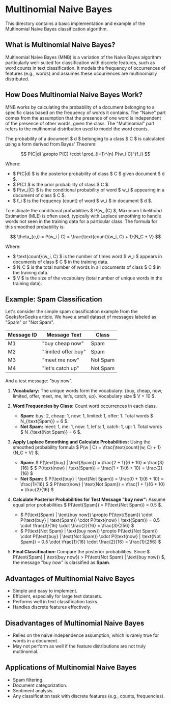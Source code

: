 # Multinomial Naive Bayes

This directory contains a basic implementation and example of the Multinomial Naive Bayes classification algorithm.

## What is Multinomial Naive Bayes?

Multinomial Naive Bayes (MNB) is a variation of the Naive Bayes algorithm particularly well-suited for classification with discrete features, such as word counts in text classification. It models the frequency of occurrences of features (e.g., words) and assumes these occurrences are multinomially distributed.

## How Does Multinomial Naive Bayes Work?

MNB works by calculating the probability of a document belonging to a specific class based on the frequency of words it contains. The "Naive" part comes from the assumption that the presence of one word is independent of the presence of other words, given the class. The "Multinomial" part refers to the multinomial distribution used to model the word counts.

The probability of a document $ d $ belonging to a class $ C $ is calculated using a form derived from Bayes' Theorem:

$$ P(C|d) \propto P(C) \cdot \prod_{i=1}^{n} P(w_i|C)^{f_i} $$

Where:
*   $ P(C|d) $ is the posterior probability of class $ C $ given document $ d $.
*   $ P(C) $ is the prior probability of class $ C $.
*   $ P(w_i|C) $ is the conditional probability of word $ w_i $ appearing in a document of class $ C $.
*   $ f_i $ is the frequency (count) of word $ w_i $ in document $ d $.

To estimate the conditional probabilities $ P(w_i|C) $, Maximum Likelihood Estimation (MLE) is often used, typically with Laplace smoothing to handle words not seen in the training data for a particular class. The formula for this smoothed probability is:

$$ \theta_{c,i} = P(w_i | C) = \frac{\text{count}(w_i, C) + 1}{N_C + V} $$

Where:
*   $ \text{count}(w_i, C) $ is the number of times word $ w_i $ appears in documents of class $ C $ in the training data.
*   $ N_C $ is the total number of words in all documents of class $ C $ in the training data.
*   $ V $ is the size of the vocabulary (total number of unique words in the training data).

## Example: Spam Classification

Let's consider the simple spam classification example from the GeeksforGeeks article. We have a small dataset of messages labeled as "Spam" or "Not Spam".

| Message ID | Message Text        | Class    |
| ---------- | ------------------- | -------- |
| M1         | "buy cheap now"     | Spam     |
| M2         | "limited offer buy" | Spam     |
| M3         | "meet me now"       | Not Spam |
| M4         | "let's catch up"    | Not Spam |

And a test message: "buy now".

1.  **Vocabulary:** The unique words form the vocabulary: $\{ \text{buy, cheap, now, limited, offer, meet, me, let's, catch, up} \}$. Vocabulary size $ V = 10 $.

2.  **Word Frequencies by Class:** Count word occurrences in each class.
    *   **Spam:** buy: 2, cheap: 1, now: 1, limited: 1, offer: 1. Total words $ N_{\text{Spam}} = 6 $.
    *   **Not Spam:** meet: 1, me: 1, now: 1, let's: 1, catch: 1, up: 1. Total words $ N_{\text{Not Spam}} = 6 $.

3.  **Apply Laplace Smoothing and Calculate Probabilities:** Using the smoothed probability formula $ P(w | C) = \frac{\text{count}(w, C) + 1}{N_C + V} $.
    *   **Spam:**
        $ P(\text{buy} | \text{Spam}) = \frac{2 + 1}{6 + 10} = \frac{3}{16} $
        $ P(\text{now} | \text{Spam}) = \frac{1 + 1}{6 + 10} = \frac{2}{16} $
    *   **Not Spam:**
        $ P(\text{buy} | \text{Not Spam}) = \frac{0 + 1}{6 + 10} = \frac{1}{16} $
        $ P(\text{now} | \text{Not Spam}) = \frac{1 + 1}{6 + 10} = \frac{2}{16} $

4.  **Calculate Posterior Probabilities for Test Message "buy now":** Assume equal prior probabilities $ P(\text{Spam}) = P(\text{Not Spam}) = 0.5 $.
    *   $ P(\text{Spam} | \text{buy now}) \propto P(\text{Spam}) \cdot P(\text{buy} | \text{Spam}) \cdot P(\text{now} | \text{Spam}) = 0.5 \cdot \frac{3}{16} \cdot \frac{2}{16} = \frac{3}{256} $
    *   $ P(\text{Not Spam} | \text{buy now}) \propto P(\text{Not Spam}) \cdot P(\text{buy} | \text{Not Spam}) \cdot P(\text{now} | \text{Not Spam}) = 0.5 \cdot \frac{1}{16} \cdot \frac{2}{16} = \frac{1}{256} $

5.  **Final Classification:** Compare the posterior probabilities.
    Since $ P(\text{Spam} | \text{buy now}) > P(\text{Not Spam} | \text{buy now}) $, the message "buy now" is classified as **Spam**.

## Advantages of Multinomial Naive Bayes

*   Simple and easy to implement.
*   Efficient, especially for large text datasets.
*   Performs well in text classification tasks.
*   Handles discrete features effectively.

## Disadvantages of Multinomial Naive Bayes

*   Relies on the naive independence assumption, which is rarely true for words in a document.
*   May not perform as well if the feature distributions are not truly multinomial.

## Applications of Multinomial Naive Bayes

*   Spam filtering.
*   Document categorization.
*   Sentiment analysis.
*   Any classification task with discrete features (e.g., counts, frequencies).
